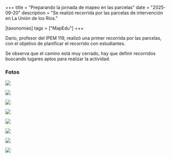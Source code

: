 +++
title = "Preparando la jornada de mapeo en las parcelas"
date = "2025-09-20"
description = "Se realizó recorrida por las parcelas de intervención en La Unión de los Ríos."

[taxonomies]
tags = ["MapEdu"]
+++

Darío, profesor del IPEM 119, realizó una primer recorrida por las parcelas, con el objetivo de planificar el recorrido con estudiantes.

Se observa que el camino está muy cerrado, hay que definir recorridos buscando lugares aptos para realizar la actividad.

### Fotos

![](/img/25.09.20_1.jpeg)

![](/img/25.09.20_2.jpeg)

![](/img/25.09.20_3.jpeg)

![](/img/25.09.20_4.jpeg)

![](/img/25.09.20_5.jpeg)

![](/img/25.09.20_6.jpeg)

![](/img/25.09.20_7.jpeg)

![](/img/25.09.20_8.jpeg)
